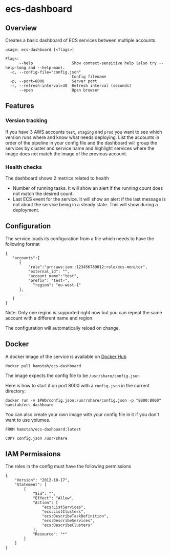 # ecs-dashboard

## Overview

Creates a basic dashboard of ECS services between multiple accounts.

```
usage: ecs-dashboard [<flags>]

Flags:
      --help                 Show context-sensitive help (also try --help-long and --help-man).
  -c, --config-file="config.json"
                             Config filename
  -p, --port=8000            Server port
  -r, --refresh-interval=30  Refresh interval (seconds)
      --open                 Open browser
```

## Features

### Version tracking

If you have 3 AWS accounts `test`, `staging` and `prod` you want to see which version
runs where and know what needs deploying. List the accounts in order of the pipeline in
your config file and the dashboard will group the services by cluster and service name
and highlight services where the image does not match the image of the previous account.

### Health checks

The dashboard shows 2 metrics related to health
* Number of running tasks. It will show an alert if the running count does not match the desired count.
* Last ECS event for the service. It will show an alert if the last message is
  not about the service being in a steady state. This will show during a deployment.



## Configuration

The service loads its configuration from a file which needs to have the following format

```
{
   "accounts":[
      {
          "role":"arn:aws:iam::123456789012:role/ecs-monitor",
          "external_id": "",
          "account_name":"test",
          "prefix": "test-",
	        "region": "eu-west-1"
      },
      ...
   ]
}
```

Note: Only one region is supported right now but you can repeat the same account
with a different name and region.

The configuration will automatically reload on change.

## Docker

A docker image of the service is available on [Docker Hub](https://hub.docker.com/r/hamstah/ecs-dashboard/)

```
docker pull hamstah/ecs-dashboard
```

The image expects the config file to be `/usr/share/config.json`

Here is how to start it on port 8000 with a `config.json` in the current directory:

```
docker run -v $PWD/config.json:/usr/share/config.json -p "8000:8000" hamstah/ecs-dashboard
```

You can also create your own image with your config file in it if you don't want to use volumes.

```
FROM hamstah/ecs-dashboard:latest

COPY config.json /usr/share
```

## IAM Permissions

The roles in the config must have the following permissions

```
{
    "Version": "2012-10-17",
    "Statement": [
        {
            "Sid": "",
            "Effect": "Allow",
            "Action": [
                "ecs:ListServices",
                "ecs:ListClusters",
                "ecs:DescribeTaskDefinition",
                "ecs:DescribeServices",
                "ecs:DescribeClusters"
            ],
            "Resource": "*"
        }
    ]
}
```
